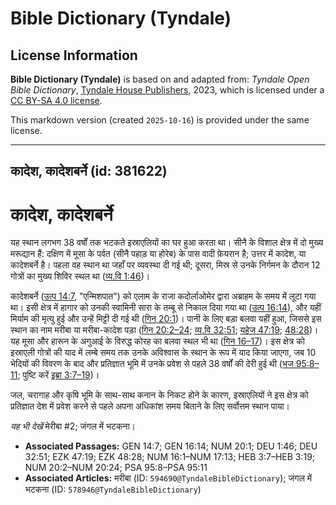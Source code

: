 # Bible Dictionary (Tyndale)

## License Information

**Bible Dictionary (Tyndale)** is based on and adapted from: _Tyndale Open Bible Dictionary_, [Tyndale House Publishers](https://tyndaleopenresources.com/), 2023, which is licensed under a [CC BY-SA 4.0 license](https://creativecommons.org/licenses/by-sa/4.0/legalcode.en).

This markdown version (created `2025-10-16`) is provided under the same license.



--------------------------------

## कादेश, कादेशबर्ने (id: 381622)

कादेश, कादेशबर्ने
=================

यह स्थान लगभग 38 वर्षों तक भटकते इस्राएलियों का घर हुआ करता था। सीनै के विशाल क्षेत्र में दो मुख्य मरूद्यान हैं: दक्षिण में मूसा के पर्वत (सीनै पहाड़ या होरेब) के पास वादी फ़ेयरान है; उत्तर में कादेश, या कादेशबर्ने है। पहला वह स्थान था जहाँ पर व्यवस्था दी गई थी; दूसरा, मिस्र से उनके निर्गमन के दौरान 12 गोत्रों का मुख्य शिविर स्थल था ([व्य.वि 1:46](https://ref.ly/Deut1:46))।

कादेशबर्ने ([उत्प 14:7](https://ref.ly/Gen14:7), "एन्मिशपात") को एलाम के राजा कदोर्लाओमेर द्वारा अब्राहम के समय में लूटा गया था। इसी क्षेत्र में हागार को उनकी स्वामिनी सारा के तम्बू से निकाल दिया गया था ([उत्प 16:14](https://ref.ly/Gen16:14)), और यहीं मिर्याम की मृत्यु हुई और उन्हें मिट्टी दी गई थी ([गिन 20:1](https://ref.ly/Num20:1))। पानी के लिए बड़ा बलवा यहीं हुआ, जिससे इस स्थान का नाम मरीबा या मरीबा\-कादेश पड़ा ([गिन 20:2–24](https://ref.ly/Num20:2-Num20:24); [व्य.वि 32:51](https://ref.ly/Deut32:51); [यहेज 47:19](https://ref.ly/Ezek47:19); [48:28](https://ref.ly/Ezek48:28))। यह मूसा और हारून के अगुआई के विरुद्ध कोरह का बलवा स्थल भी था ([गिन 16–17](https://ref.ly/Num16:1-Num17:13))। इस क्षेत्र को इस्राएली गोत्रों की याद में लम्बे समय तक उनके अविश्वास के स्थान के रूप में याद किया जाएगा, जब 10 भेदियों की विवरण के बाद और प्रतिज्ञात भूमि में उनके प्रवेश से पहले 38 वर्षों की देरी हुई थी ([भज 95:8–11](https://ref.ly/Ps95:8-Ps95:11); पुष्टि करें [इब्रा 3:7–19](https://ref.ly/Heb3:7-Heb3:19))।

जल, चरागाह और कृषि भूमि के साथ\-साथ कनान के निकट होने के कारण, इस्राएलियों ने इस क्षेत्र को प्रतिज्ञात देश में प्रवेश करने से पहले अपना अधिकांश समय बिताने के लिए सर्वोत्तम स्थान पाया।

*यह भी देखें* मेरीबा \#2; जंगल में भटकना।

* **Associated Passages:** GEN 14:7; GEN 16:14; NUM 20:1; DEU 1:46; DEU 32:51; EZK 47:19; EZK 48:28; NUM 16:1–NUM 17:13; HEB 3:7–HEB 3:19; NUM 20:2–NUM 20:24; PSA 95:8–PSA 95:11
* **Associated Articles:** मरीबा (ID: `594690@TyndaleBibleDictionary`); जंगल में भटकना (ID: `578946@TyndaleBibleDictionary`)

